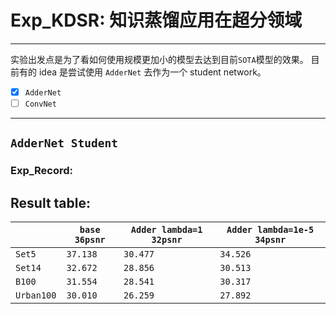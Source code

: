 # Exp_KDSR: 知识蒸馏应用在超分领域


---

实验出发点是为了看如何使用规模更加小的模型去达到目前`SOTA`模型的效果。
目前有的 idea 是尝试使用 `AdderNet` 去作为一个 student network。

- [x] `AdderNet`
- [ ] `ConvNet`

---
## `AdderNet Student`

### Exp_Record:

## Result table:

|            | `base` `36psnr` | `Adder lambda=1` `32psnr` | `Adder lambda=1e-5` `34psnr` |
| ---------- | --------------- | ------------------------- | ---------------------------- |
| `Set5`     | `37.138`        | `30.477`                  | `34.526`                     |
| `Set14`    | `32.672`        | `28.856`                  | `30.513`                     |
| `B100`     | `31.554`        | `28.541`                  | `30.317`                     |
| `Urban100` | `30.010`        | `26.259`                  | `27.892`                     |




